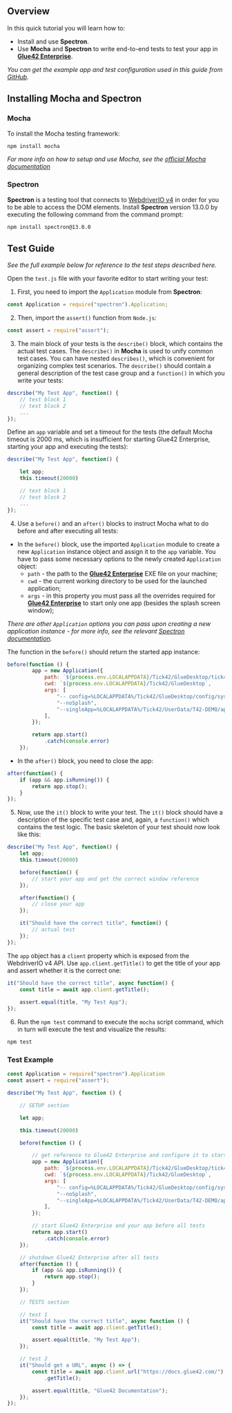 ## Overview

In this quick tutorial you will learn how to:

- Install and use **Spectron**.
- Use **Mocha** and **Spectron** to write end-to-end tests to test your app in [**Glue42 Enterprise**](https://glue42.com/enterprise/). 

*You can get the example app and test configuration used in this guide from [GitHub](https://github.com/Glue42/glue42-spectron-example).*

## Installing Mocha and Spectron

### Mocha

To install the Mocha testing framework:

```cmd 
npm install mocha
```

*For more info on how to setup and use Mocha, see the [official Mocha documentation](https://mochajs.org/)*

### Spectron

**Spectron** is a testing tool that connects to [WebdriverIO v4](http://v4.webdriver.io/api.html) in order for you to be able to access the DOM elements. Install **Spectron** version 13.0.0 by executing the following command from the command prompt:

```cmd
npm install spectron@13.0.0
```

## Test Guide

*See the full example below for reference to the test steps described here.*

Open the `test.js` file with your favorite editor to start writing your test:

1. First, you need to import the `Application` module from **Spectron**:

```javascript 
const Application = require("spectron").Application;
```

2. Then, import the `assert()` function from `Node.js`:

```javascript
const assert = require("assert");
```

3. The main block of your tests is the `describe()` block, which contains the actual test cases. The `describe()` in **Mocha** is used to unify common test cases. You can have nested `describes()`, which is convenient for organizing complex test scenarios. The `describe()` should contain a general description of the test case group and a `function()` in which you write your tests:

```javascript
describe("My Test App", function() {
    // test block 1
    // test block 2 
    ...      
});
```

Define an `app` variable and set a timeout for the tests (the default Mocha timeout is 2000 ms, which is insufficient for starting Glue42 Enterprise, starting your app and executing the tests):

```javascript
describe("My Test App", function() {

    let app;
    this.timeout(20000)

    // test block 1
    // test block 2 
    ...      
});
```

4. Use a `before()` and an `after()` blocks to instruct Mocha what to do before and after executing all tests: 

- In the `before()` block, use the imported `Application` module to create a new `Application` instance object and assign it to the `app` variable. You have to pass some necessary options to the newly created `Application` object:  
    - `path` - the path to the [**Glue42 Enterprise**](https://glue42.com/enterprise/) EXE file on your machine; 
    - `cwd` - the current working directory to be used for the launched application;
    - `args` - in this property you must pass all the overrides required for [**Glue42 Enterprise**](https://glue42.com/enterprise/) to start only one app (besides the splash screen window);

*There are other `Application` options you can pass upon creating a new application instance - for more info, see the relevant [Spectron documentation](https://github.com/electron-userland/spectron#application-api).*

The function in the `before()` should return the started app instance:

```javascript
before(function () {
        app = new Application({
            path: `${process.env.LOCALAPPDATA}/Tick42/GlueDesktop/tick42-glue-desktop.exe`,
            cwd: `${process.env.LOCALAPPDATA}/Tick42/GlueDesktop`,
            args: [
                "-- config=%LOCALAPPDATA%/Tick42/GlueDesktop/config/system.json",
                "--noSplash",
                "--singleApp=%LOCALAPPDATA%/Tick42/UserData/T42-DEMO/apps/js-test-app.json"
            ],
        });

        return app.start()
            .catch(console.error)
    });
```

- In the `after()` block, you need to close the app:

```javascript
after(function() {
    if (app && app.isRunning()) {
        return app.stop();
    }
});
```

5. Now, use the `it()` block to write your test. The `it()` block should have a description of the specific test case and, again, a `function()` which contains the test logic. The basic skeleton of your test should now look like this:

```javascript
describe("My Test App", function() {
    let app;
    this.timeout(20000)

    before(function() {
        // start your app and get the correct window reference
    });

    after(function() {
        // close your app
    });

    it("Should have the correct title", function() {
        // actual test
    });     
});
```

The `app` object has a `client` property which is exposed from the WebdriverIO v4 API. Use `app.client.getTitle()` to get the title of your app and assert whether it is the correct one:  

```js
it("Should have the correct title", async function() {
    const title = await app.client.getTitle();
    
    assert.equal(title, "My Test App");
});
```

6. Run the `npm test` command to execute the `mocha` script command, which in turn will execute the test and visualize the results:

```cmd
npm test
```

### Test Example 

```js 
const Application = require("spectron").Application
const assert = require("assert");

describe("My Test App", function () {

    // SETUP section

    let app;

    this.timeout(20000)

    before(function () {

        // get reference to Glue42 Enterprise and configure it to start a single app (your app)
        app = new Application({
            path: `${process.env.LOCALAPPDATA}/Tick42/GlueDesktop/tick42-glue-desktop.exe`,
            cwd: `${process.env.LOCALAPPDATA}/Tick42/GlueDesktop`,
            args: [
                "-- config=%LOCALAPPDATA%/Tick42/GlueDesktop/config/system.json",
                "--noSplash",
                "--singleApp=%LOCALAPPDATA%/Tick42/UserData/T42-DEMO/apps/js-test-app.json"
            ],
        });

        // start Glue42 Enterprise and your app before all tests
        return app.start()
            .catch(console.error)
    });

    // shutdown Glue42 Enterprise after all tests
    after(function () {
        if (app && app.isRunning()) {
            return app.stop();
        }
    });

    // TESTS section

    // test 1
    it("Should have the correct title", async function () {
        const title = await app.client.getTitle();

        assert.equal(title, "My Test App");
    });

    // test 2
    it("Should get a URL", async () => {
        const title = await app.client.url("https://docs.glue42.com/")
            .getTitle();

        assert.equal(title, "Glue42 Documentation");
    });
});
```

<!-- TODO test to replace the second test when the new docs are deployed

it("Should get the correct URL and element", async () => {
    const title = await app.client.url("https://docs.glue42.com/")
    
    app.client.click(".grid-item a");

    assert.equal(title, "Glue42 Documentation");
}) --> 